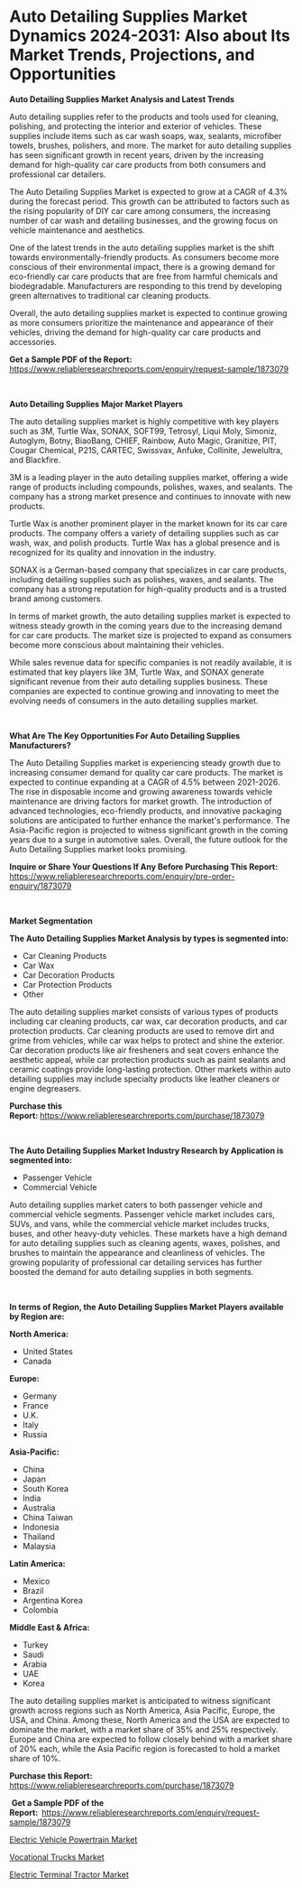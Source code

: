 <p><h1>Auto Detailing Supplies Market Dynamics 2024-2031: Also about Its Market Trends, Projections, and Opportunities</h1></p><p><strong>Auto Detailing Supplies Market Analysis and Latest Trends</strong></p>
<p><p>Auto detailing supplies refer to the products and tools used for cleaning, polishing, and protecting the interior and exterior of vehicles. These supplies include items such as car wash soaps, wax, sealants, microfiber towels, brushes, polishers, and more. The market for auto detailing supplies has seen significant growth in recent years, driven by the increasing demand for high-quality car care products from both consumers and professional car detailers.</p><p>The Auto Detailing Supplies Market is expected to grow at a CAGR of 4.3% during the forecast period. This growth can be attributed to factors such as the rising popularity of DIY car care among consumers, the increasing number of car wash and detailing businesses, and the growing focus on vehicle maintenance and aesthetics.</p><p>One of the latest trends in the auto detailing supplies market is the shift towards environmentally-friendly products. As consumers become more conscious of their environmental impact, there is a growing demand for eco-friendly car care products that are free from harmful chemicals and biodegradable. Manufacturers are responding to this trend by developing green alternatives to traditional car cleaning products.</p><p>Overall, the auto detailing supplies market is expected to continue growing as more consumers prioritize the maintenance and appearance of their vehicles, driving the demand for high-quality car care products and accessories.</p></p>
<p><strong>Get a Sample PDF of the Report:&nbsp;</strong> <a href="https://www.reliableresearchreports.com/enquiry/request-sample/1873079">https://www.reliableresearchreports.com/enquiry/request-sample/1873079</a></p>
<p>&nbsp;</p>
<p><strong>Auto Detailing Supplies Major Market Players</strong></p>
<p><p>The auto detailing supplies market is highly competitive with key players such as 3M, Turtle Wax, SONAX, SOFT99, Tetrosyl, Liqui Moly, Simoniz, Autoglym, Botny, BiaoBang, CHIEF, Rainbow, Auto Magic, Granitize, PIT, Cougar Chemical, P21S, CARTEC, Swissvax, Anfuke, Collinite, Jewelultra, and Blackfire.</p><p>3M is a leading player in the auto detailing supplies market, offering a wide range of products including compounds, polishes, waxes, and sealants. The company has a strong market presence and continues to innovate with new products.</p><p>Turtle Wax is another prominent player in the market known for its car care products. The company offers a variety of detailing supplies such as car wash, wax, and polish products. Turtle Wax has a global presence and is recognized for its quality and innovation in the industry.</p><p>SONAX is a German-based company that specializes in car care products, including detailing supplies such as polishes, waxes, and sealants. The company has a strong reputation for high-quality products and is a trusted brand among customers.</p><p>In terms of market growth, the auto detailing supplies market is expected to witness steady growth in the coming years due to the increasing demand for car care products. The market size is projected to expand as consumers become more conscious about maintaining their vehicles.</p><p>While sales revenue data for specific companies is not readily available, it is estimated that key players like 3M, Turtle Wax, and SONAX generate significant revenue from their auto detailing supplies business. These companies are expected to continue growing and innovating to meet the evolving needs of consumers in the auto detailing supplies market.</p></p>
<p>&nbsp;</p>
<p><strong>What Are The Key Opportunities For Auto Detailing Supplies Manufacturers?</strong></p>
<p><p>The Auto Detailing Supplies market is experiencing steady growth due to increasing consumer demand for quality car care products. The market is expected to continue expanding at a CAGR of 4.5% between 2021-2026. The rise in disposable income and growing awareness towards vehicle maintenance are driving factors for market growth. The introduction of advanced technologies, eco-friendly products, and innovative packaging solutions are anticipated to further enhance the market's performance. The Asia-Pacific region is projected to witness significant growth in the coming years due to a surge in automotive sales. Overall, the future outlook for the Auto Detailing Supplies market looks promising.</p></p>
<p><strong>Inquire or Share Your Questions If Any Before Purchasing This Report:</strong> <a href="https://www.reliableresearchreports.com/enquiry/pre-order-enquiry/1873079">https://www.reliableresearchreports.com/enquiry/pre-order-enquiry/1873079</a></p>
<p>&nbsp;</p>
<p><strong>Market Segmentation</strong></p>
<p><strong>The Auto Detailing Supplies Market Analysis by types is segmented into:</strong></p>
<p><ul><li>Car Cleaning Products</li><li>Car Wax</li><li>Car Decoration Products</li><li>Car Protection Products</li><li>Other</li></ul></p>
<p><p>The auto detailing supplies market consists of various types of products including car cleaning products, car wax, car decoration products, and car protection products. Car cleaning products are used to remove dirt and grime from vehicles, while car wax helps to protect and shine the exterior. Car decoration products like air fresheners and seat covers enhance the aesthetic appeal, while car protection products such as paint sealants and ceramic coatings provide long-lasting protection. Other markets within auto detailing supplies may include specialty products like leather cleaners or engine degreasers.</p></p>
<p><strong>Purchase this Report:&nbsp;</strong><a href="https://www.reliableresearchreports.com/purchase/1873079">https://www.reliableresearchreports.com/purchase/1873079</a></p>
<p>&nbsp;</p>
<p><strong>The Auto Detailing Supplies Market Industry Research by Application is segmented into:</strong></p>
<p><ul><li>Passenger Vehicle</li><li>Commercial Vehicle</li></ul></p>
<p><p>Auto detailing supplies market caters to both passenger vehicle and commercial vehicle segments. Passenger vehicle market includes cars, SUVs, and vans, while the commercial vehicle market includes trucks, buses, and other heavy-duty vehicles. These markets have a high demand for auto detailing supplies such as cleaning agents, waxes, polishes, and brushes to maintain the appearance and cleanliness of vehicles. The growing popularity of professional car detailing services has further boosted the demand for auto detailing supplies in both segments.</p></p>
<p>&nbsp;</p>
<p><strong>In terms of Region, the Auto Detailing Supplies Market Players available by Region are:</strong></p>
<p>
    <p> <strong> North America: </strong>
        <ul>
            <li>United States</li>
            <li>Canada</li>
        </ul>
        </p> 
    <p> <strong> Europe: </strong>
        <ul>
            <li>Germany</li>
            <li>France</li>
            <li>U.K.</li>
            <li>Italy</li>
            <li>Russia</li>
        </ul>
        </p> 
    <p> <strong> Asia-Pacific: </strong>
        <ul>
            <li>China</li>
            <li>Japan</li>
            <li>South Korea</li>
            <li>India</li>
            <li>Australia</li>
            <li>China Taiwan</li>
            <li>Indonesia</li>
            <li>Thailand</li>
            <li>Malaysia</li>
        </ul>
        </p> 
    <p> <strong> Latin America: </strong>
        <ul>
            <li>Mexico</li>
            <li>Brazil</li>
            <li>Argentina Korea</li>
            <li>Colombia</li>
        </ul>
        </p> 
    <p> <strong> Middle East & Africa: </strong>
        <ul>
            <li>Turkey</li>
            <li>Saudi</li>
            <li>Arabia</li>
            <li>UAE</li>
            <li>Korea</li>
        </ul>
    </p>
    </p>
<p><p>The auto detailing supplies market is anticipated to witness significant growth across regions such as North America, Asia Pacific, Europe, the USA, and China. Among these, North America and the USA are expected to dominate the market, with a market share of 35% and 25% respectively. Europe and China are expected to follow closely behind with a market share of 20% each, while the Asia Pacific region is forecasted to hold a market share of 10%.</p></p>
<p><strong>Purchase this Report: </strong><a href="https://www.reliableresearchreports.com/purchase/1873079">https://www.reliableresearchreports.com/purchase/1873079</a></p>
<p>&nbsp;<strong>Get a Sample PDF of the Report:&nbsp;&nbsp;</strong><a href="https://www.reliableresearchreports.com/enquiry/request-sample/1873079">https://www.reliableresearchreports.com/enquiry/request-sample/1873079</a></p>
<p><strong></strong></p>
<p><p><a href="https://github.com/wusalecollins540tpqoz/Market-Research-Report-List-1/blob/main/electric-vehicle-powertrain-market.md">Electric Vehicle Powertrain Market</a></p><p><a href="https://github.com/pjcfca/Market-Research-Report-List-1/blob/main/vocational-trucks-market.md">Vocational Trucks Market</a></p><p><a href="https://github.com/johnbach50/Market-Research-Report-List-2/blob/main/electric-terminal-tractor-market.md">Electric Terminal Tractor Market</a></p></p>